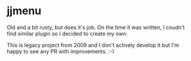 # jjmenu
Old and a bit rusty, but does it's job. On the time it was written, I coudn't find similar plugin so I decided to create my own.

This is legacy project from 2009 and I don't actively develop it but I'm happy to see any PR with improvements. :-)
